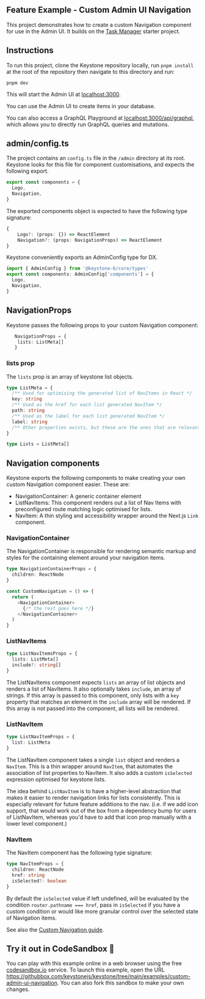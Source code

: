 ## Feature Example - Custom Admin UI Navigation

This project demonstrates how to create a custom Navigation component for use in the Admin UI. It builds on the [Task Manager](../task-manager) starter project.

## Instructions

To run this project, clone the Keystone repository locally, run `pnpm install` at the root of the repository then navigate to this directory and run:

```shell
pnpm dev
```

This will start the Admin UI at [localhost:3000](http://localhost:3000).

You can use the Admin UI to create items in your database.

You can also access a GraphQL Playground at [localhost:3000/api/graphql](http://localhost:3000/api/graphql), which allows you to directly run GraphQL queries and mutations.

## admin/config.ts

The project contains an `config.ts` file in the `/admin` directory at its root. Keystone looks for this file for component customisations, and expects the following export.

```typescript
export const components = {
  Logo,
  Navigation,
}
```

The exported components object is expected to have the following type signature:

```typescript
{
    Logo?: (props: {}) => ReactElement
    Navigation?: (props: NavigationProps) => ReactElement
}
```

Keystone conveniently exports an AdminConfig type for DX.

```typescript
import { AdminConfig } from '@keystone-6/core/types'
export const components: AdminConfig['components'] = {
  Logo,
  Navigation,
}
```

## NavigationProps

Keystone passes the following props to your custom Navigation component:

```typescript
   NavigationProps = {
    lists: ListMeta[]
   }
```

### lists prop

The `lists` prop is an array of keystone list objects.

```typescript
type ListMeta = {
  /** Used for optimising the generated list of NavItems in React */
  key: string
  /** Used as the href for each list generated NavItem */
  path: string
  /** Used as the label for each list generated NavItem */
  label: string
  /** Other properties exists, but these are the ones that are relevant to the Navigation implementation */
}

type Lists = ListMeta[]
```

## Navigation components

Keystone exports the following components to make creating your own custom Navigation component easier. These are:

- NavigationContainer: A generic container element
- ListNavItems: This component renders out a list of Nav Items with preconfigured route matching logic optimised for lists.
- NavItem: A thin styling and accessibility wrapper around the Next.js `Link` component.

### NavigationContainer

The NavigationContainer is responsible for rendering semantic markup and styles for the containing element around your navigation items.

```typescript
type NavigationContainerProps = {
  children: ReactNode
}

const CustomNavigation = () => {
  return (
    <NavigationContainer>
      {/* the rest goes here */}
    </NavigationContainer>
  )
}
```

### ListNavItems

```ts
type ListNavItemsProps = {
  lists: ListMeta[]
  include?: string[]
}
```

The ListNavItems component expects `lists` an array of list objects and renders a list of NavItems. It also optionally takes `include`, an array of strings. If this array is passed to this component, only lists with a `key` property that matches an element in the `include` array will be rendered. If this array is not passed into the component, all lists will be rendered.

### ListNavItem

```typescript
type ListNavItemProps = {
  list: ListMeta
}
```

The ListNavItem component takes a single `list` object and renders a `NavItem`. This is a thin wrapper around `NavItem`, that automates the association of list properties to NavItem. It also adds a custom `isSelected` expression optimised for keystone lists.

The idea behind `ListNavItem` is to have a higher-level abstraction that makes it easier to render navigation links for lists consistently.
This is especially relevant for future feature additions to the nav. (i.e. if we add icon support, that would work out of the box from a dependency bump for users of ListNavItem, whereas you'd have to add that icon prop manually with a lower level component.)

### NavItem

The NavItem component has the following type signature:

```typescript
type NavItemProps = {
  children: ReactNode
  href: string
  isSelected?: boolean
}
```

By default the `isSelected` value if left undefined, will be evaluated by the condition `router.pathname === href`, pass in `isSelected` if you have a custom condition or would like more granular control over the selected state of Navigation items.

See also the [Custom Navigation guide](httpes://keystonejs.com/docs/guides/custom-admin-ui-navigation).

## Try it out in CodeSandbox 🧪

You can play with this example online in a web browser using the free [codesandbox.io](https://codesandbox.io/) service. To launch this example, open the URL <https://githubbox.com/keystonejs/keystone/tree/main/examples/custom-admin-ui-navigation>. You can also fork this sandbox to make your own changes.
